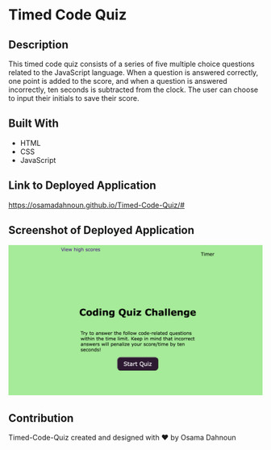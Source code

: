 # Timed Code Quiz

## Description
This timed code quiz consists of a series of five multiple choice questions related to the JavaScript language. When a question is answered correctly, one point is added to the score, and when a question is answered incorrectly, ten seconds is subtracted from the clock. The user can choose to input their initials to save their score.

## Built With 
* HTML
* CSS
* JavaScript

## Link to Deployed Application 
https://osamadahnoun.github.io/Timed-Code-Quiz/#

## Screenshot of Deployed Application
![Screenshot-of-Deployed-Application](./assets/images/quizchallenge.png)

## Contribution
Timed-Code-Quiz created and designed with ❤️ by Osama Dahnoun